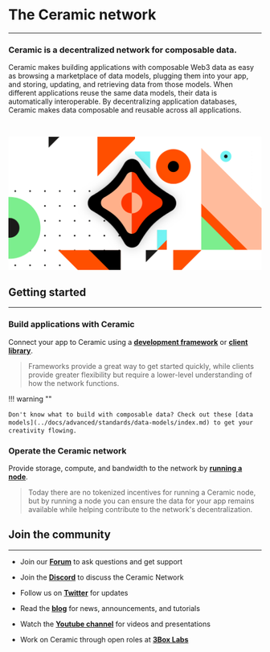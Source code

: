 # **The Ceramic network**

---

### **Ceramic is a decentralized network for composable data.**

Ceramic makes building applications with composable Web3 data as easy as browsing a marketplace of data models, plugging them into your app, and storing, updating, and retrieving data from those models. When different applications reuse the same data models, their data is automatically interoperable. By decentralizing application databases, Ceramic makes data composable and reusable across all applications.

</br>

![](../images/image-ceramic-opengraph.png)

## **Getting started**

---

### **Build applications with Ceramic**

Connect your app to Ceramic using a [**development framework**](../build/frameworks/index.md) or [**client library**](../build/clients/index.md).

> Frameworks provide a great way to get started quickly, while clients provide greater flexibility but require a lower-level understanding of how the network functions.

!!! warning ""

    Don't know what to build with composable data? Check out these [data models](../docs/advanced/standards/data-models/index.md) to get your creativity flowing.

### **Operate the Ceramic network**

Provide storage, compute, and bandwidth to the network by [**running a node**](../run/index.md).

> Today there are no tokenized incentives for running a Ceramic node, but by running a node you can ensure the data for your app remains available while helping contribute to the network's decentralization.

## **Join the community**

---

- Join our [**Forum**](https://forum.ceramic.network) to ask questions and get support

- Join the [**Discord**](https://chat.ceramic.network) to discuss the Ceramic Network

- Follow us on [**Twitter**](https://twitter.com/ceramicnetwork) for updates

- Read the [**blog**](https://blog.ceramic.network) for news, announcements, and tutorials

- Watch the [**Youtube channel**](https://www.youtube.com/channel/UCgCLq5dx7sX-yUrrEbtYqVw) for videos and presentations

- Work on Ceramic through open roles at [**3Box Labs**](https://careers.3boxlabs.com)
